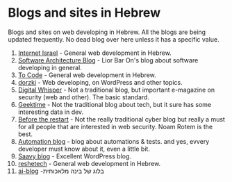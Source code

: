 # Blogs and sites in Hebrew

Blogs and sites on web developing in Hebrew. All the blogs are being updated frequently. No dead blog over here unless it has a specific value.

1. [Internet Israel](https://internet-israel.com) - General web development in Hebrew.
1. [Software Architecture Blog](http://www.softwarearchiblog.com/) - Lior Bar On's blog about software developing in general.
1. [To Code](https://www.tocode.co.il/blog) - General web development in Hebrew.
1. [dorzki](https://www.dorzki.co.il/blog/) - Web developing, on WordPress and other topics.
1. [Digital Whisper](https://www.digitalwhisper.co.il/) - Not a traditional blog, but important e-magazine on security (web and other). The basic standard.
1. [Geektime](https://www.geektime.co.il/) - Not the traditional blog about tech, but it sure has some interesting data in dev. 
1. [Before the restart](https://tech.b48.club) - Not the really traditional cyber blog but really a must for all people that are interested in web security. Noam Rotem is the best.
1. [Automation blog](http://atidcollege.co.il/category/blog) - blog about automations & tests. and yes, evvery developer must know about it, even a little bit. 
1. [Saavy blog](https://he.savvy.co.il/blog/) - Excellent WordPress blog. 
1. [reshetech](https://reshetech.co.il/) - General web development in Hebrew.
1. [ai-blog](https://ai-blog.co.il/) -בלוג של בינה מלאכותית
